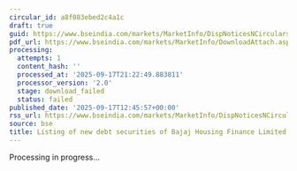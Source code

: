 ```yaml
---
circular_id: a8f083ebed2c4a1c
draft: true
guid: https://www.bseindia.com/markets/MarketInfo/DispNoticesNCirculars.aspx?Noticeid={CD4ACBE0-3277-45E3-8BD1-56ABE893684C}&noticeno=20250917-41&dt=09/17/2025&icount=41&totcount=57&flag=0
pdf_url: https://www.bseindia.com/markets/MarketInfo/DownloadAttach.aspx?id=20250917-41&attachedId=
processing:
  attempts: 1
  content_hash: ''
  processed_at: '2025-09-17T21:22:49.883811'
  processor_version: '2.0'
  stage: download_failed
  status: failed
published_date: '2025-09-17T12:45:57+00:00'
rss_url: https://www.bseindia.com/markets/MarketInfo/DispNoticesNCirculars.aspx?Noticeid={CD4ACBE0-3277-45E3-8BD1-56ABE893684C}&noticeno=20250917-41&dt=09/17/2025&icount=41&totcount=57&flag=0
source: bse
title: Listing of new debt securities of Bajaj Housing Finance Limited
---
```


Processing in progress...